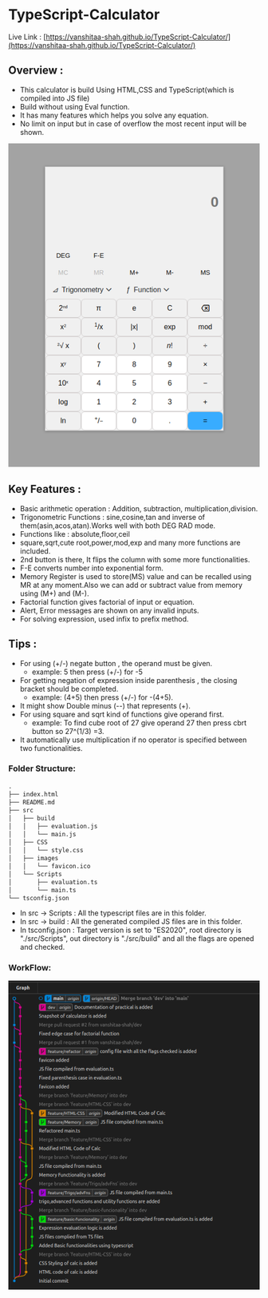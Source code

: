 # TypeScript-Calculator

Live Link : [https://vanshitaa-shah.github.io/TypeScript-Calculator/](https://vanshitaa-shah.github.io/TypeScript-Calculator/)

## Overview :

- This calculator is build Using HTML,CSS and TypeScript(which is compiled into JS file) 
- Build without using Eval function.
- It has many features which helps you solve any equation.
- No limit on input but in case of overflow the most recent input will be shown.

![Snapshot of Calculator](./src/images/calculator.png)

## Key Features :

- Basic arithmetic operation : Addition, subtraction, multiplication,division.
- Trigonometric Functions : sine,cosine,tan and inverse of them(asin,acos,atan).Works well with both DEG RAD mode.
- Functions like : absolute,floor,ceil
- square,sqrt,cute root,power,mod,exp and many more functions are included.
- 2nd button is there, It flips the column with some more functionalities.
- F-E converts number into exponential form.
- Memory Register is used to store(MS) value and can be recalled using MR at any moment.Also we can add or subtract value from memory using (M+) and (M-).
- Factorial function gives factorial of input or equation.
- Alert, Error messages are shown on any invalid inputs.
- For solving expression, used infix to prefix method.

## Tips :

- For using (+/-) negate button , the operand must be given.
  - example: 5 then press (+/-) for -5
- For getting negation of expression inside parenthesis , the closing bracket should be completed.
  - example: (4+5) then press (+/-) for -(4+5).
- It might show Double minus (--) that represents (+).
- For using square and sqrt kind of functions give operand first.
  - example: To find cube root of 27 give operand 27 then press cbrt button so 27^(1/3) =3.
- It automatically use multiplication if no operator is specified between two functionalities.


### Folder Structure:

    .
    ├── index.html
    ├── README.md
    ├── src
    │   ├── build
    │   │   ├── evaluation.js
    │   │   └── main.js
    │   ├── CSS
    │   │   └── style.css
    │   ├── images
    │   │   └── favicon.ico
    │   └── Scripts
    │       ├── evaluation.ts
    │       └── main.ts
    └── tsconfig.json

- In src -> Scripts : All the typescript files are in this folder.
- In src -> build : All the generated compiled JS files are in this folder.
- In tsconfig.json : Target version is set to "ES2020", root directory is "./src/Scripts", out directory is "./src/build" and all the flags are opened and checked.


### WorkFlow:


![git strategy Workflow](./src/images/workflow.png)